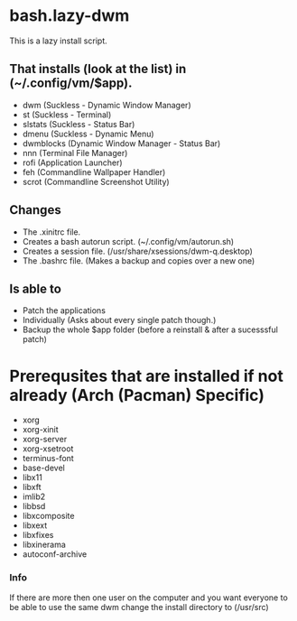 # bash.lazy-dwm
This is a lazy install script. 

## That installs (look at the list) in (~/.config/vm/$app).
  - dwm          (Suckless - Dynamic Window Manager)
  - st           (Suckless - Terminal)
  - slstats      (Suckless - Status Bar)
  - dmenu        (Suckless - Dynamic Menu)
  - dwmblocks    (Dynamic Window Manager - Status Bar)
  - nnn          (Terminal File Manager)
  - rofi         (Application Launcher)
  - feh          (Commandline Wallpaper Handler)
  - scrot        (Commandline Screenshot Utility)
    
## Changes 
  - The .xinitrc file.
  - Creates a bash autorun script. (~/.config/vm/autorun.sh)
  - Creates a session file. (/usr/share/xsessions/dwm-q.desktop)
  - The .bashrc file. (Makes a backup and copies over a new one)

## Is able to 
  - Patch the applications
  - Individually (Asks about every single patch though.)
  - Backup the whole $app folder (before a reinstall & after a sucesssful patch)

# Prerequsites that are installed if not already (Arch (Pacman) Specific) 
  - xorg
  - xorg-xinit
  - xorg-server
  - xorg-xsetroot
  - terminus-font
  - base-devel
  - libx11
  - libxft
  - imlib2
  - libbsd
  - libxcomposite
  - libxext
  - libxfixes
  - libxinerama
  - autoconf-archive

### Info
If there are more then one user on the computer and you want everyone to be able to use the same dwm change the install directory to (/usr/src)
